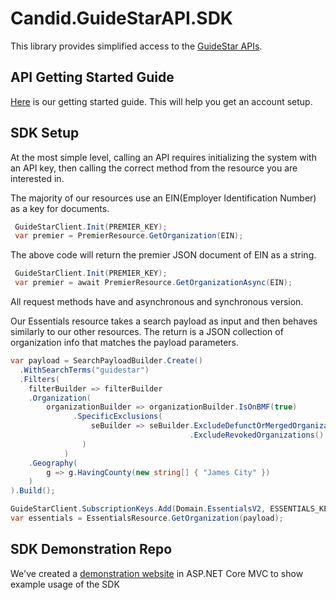 # Candid.GuideStarAPI.SDK

This library provides simplified access to the [GuideStar APIs](https://apiportal.guidestar.org/).

## API Getting Started Guide

[Here](https://candidorg-my.sharepoint.com/:w:/g/personal/alison_jannette_candid_org/EQ1mxwFp-RpCuG_TlyrhbckBBRPwYaFQqaen5Ja9Hu01WA?e=WFXCM2) 
is our getting started guide. This will help you get an account setup.

## SDK Setup

At the most simple level, calling an API requires initializing the system with an API key, then calling
the correct method from the resource you are interested in.

The majority of our resources use an EIN(Employer Identification Number) as a key for documents.

``` csharp
 GuideStarClient.Init(PREMIER_KEY);
 var premier = PremierResource.GetOrganization(EIN);
```

The above code will return the premier JSON document of EIN as a string.

``` csharp
 GuideStarClient.Init(PREMIER_KEY);
 var premier = await PremierResource.GetOrganizationAsync(EIN);
 ```

All request methods have and asynchronous and synchronous version.

Our Essentials resource takes a search payload as input and then behaves similarly to our other resources.
The return is a JSON collection of organization info that matches the payload parameters.

``` csharp
var payload = SearchPayloadBuilder.Create()
  .WithSearchTerms("guidestar")
  .Filters(
    filterBuilder => filterBuilder
    .Organization(
        organizationBuilder => organizationBuilder.IsOnBMF(true)
              .SpecificExclusions(
                  seBuilder => seBuilder.ExcludeDefunctOrMergedOrganizations()
                                        .ExcludeRevokedOrganizations()
                )
            )
    .Geography(
        g => g.HavingCounty(new string[] { "James City" })
    )
).Build();

GuideStarClient.SubscriptionKeys.Add(Domain.EssentialsV2, ESSENTIALS_KEY);
var essentials = EssentialsResource.GetOrganization(payload);
```

## SDK Demonstration Repo

We've created a [demonstration website](https://github.com/CandidOrg/APIDemoCore) in ASP.NET Core MVC
to show example usage of the SDK